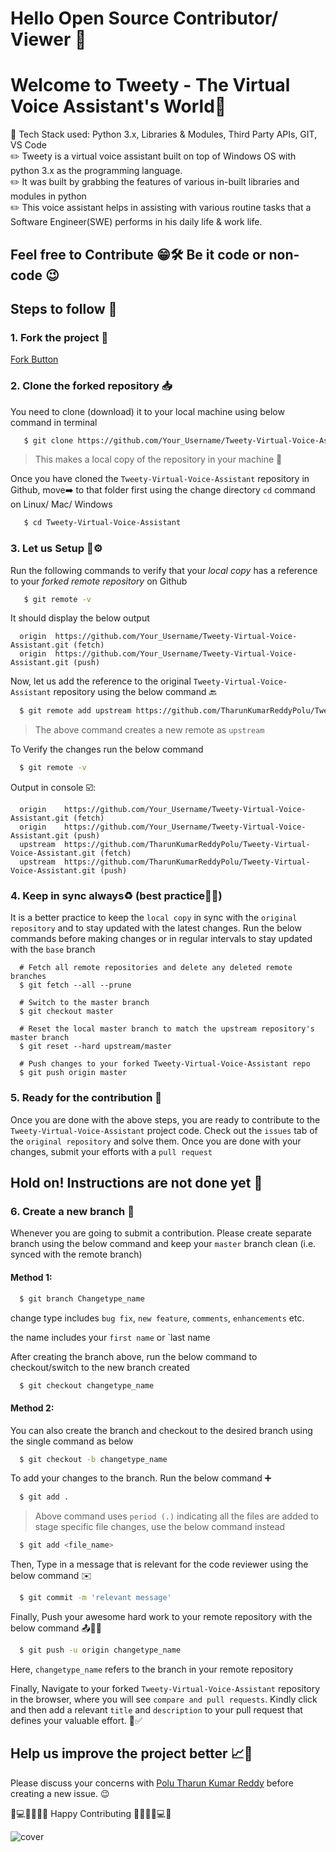 # Hello Open Source Contributor/ Viewer 👋
# Welcome to Tweety - The Virtual Voice Assistant's World🐥

📌 Tech Stack used: Python 3.x, Libraries & Modules, Third Party APIs, GIT, VS Code<br>
✏️ Tweety is a virtual voice assistant built on top of Windows OS with python 3.x as the programming language.<br>
✏️ It was built by grabbing the features of various in-built libraries and modules in python<br>
✏️ This voice assistant helps in assisting with various routine tasks that a Software Engineer(SWE) performs in his daily life & work life.<br>

## Feel free to Contribute 😁🛠 Be it code or non-code 😉
## Steps to follow 📃

### 1. Fork the project 🔪

   [Fork Button](https://github.com/TharunKumarReddyPolu/Tweety-Virtual-Voice-Assistant)

### 2. Clone the forked repository 📥

  You need to clone (download) it to your local machine using below command in terminal
```bash
   $ git clone https://github.com/Your_Username/Tweety-Virtual-Voice-Assistant.git
```
> This makes a local copy of the repository in your machine 📂

  Once you have cloned the `Tweety-Virtual-Voice-Assistant` repository in Github, move➡️ to that folder first using the change directory `cd` command on Linux/ Mac/ Windows
```bash
   $ cd Tweety-Virtual-Voice-Assistant
```

### 3. Let us Setup 🔧⚙️
Run the following commands to verify that your _local copy_ has a reference to your _forked remote repository_ on Github
```bash
   $ git remote -v
```
It should display the below output
```
  origin  https://github.com/Your_Username/Tweety-Virtual-Voice-Assistant.git (fetch)
  origin  https://github.com/Your_Username/Tweety-Virtual-Voice-Assistant.git (push)
```

Now, let us add the reference to the original `Tweety-Virtual-Voice-Assistant` repository using the below command 🔙
```bash
  $ git remote add upstream https://github.com/TharunKumarReddyPolu/Tweety-Virtual-Voice-Assistant.git
```
> The above command creates a new remote as `upstream`

To Verify the changes run the below command
```bash
  $ git remote -v
```
Output in console ☑️:
```
  origin    https://github.com/Your_Username/Tweety-Virtual-Voice-Assistant.git (fetch)
  origin    https://github.com/Your_Username/Tweety-Virtual-Voice-Assistant.git (push)
  upstream  https://github.com/TharunKumarReddyPolu/Tweety-Virtual-Voice-Assistant.git (fetch)
  upstream  https://github.com/TharunKumarReddyPolu/Tweety-Virtual-Voice-Assistant.git (push)
```

### 4. Keep in sync always♻️ (best practice🤝🏻) 
It is a better practice to keep the `local copy` in sync with the `original repository` and to stay updated with the latest changes. Run the below commands before making changes or in regular intervals to stay updated with the `base` branch

```
  # Fetch all remote repositories and delete any deleted remote branches
  $ git fetch --all --prune

  # Switch to the master branch
  $ git checkout master

  # Reset the local master branch to match the upstream repository's master branch
  $ git reset --hard upstream/master

  # Push changes to your forked Tweety-Virtual-Voice-Assistant repo
  $ git push origin master
```

### 5. Ready for the contribution 🌝
Once you are done with the above steps, you are ready to contribute to the `Tweety-Virtual-Voice-Assistant` project code. Check out the `issues` tab of the `original repository` and solve them. Once you are done with your changes, submit your efforts with a `pull request`

## Hold on! Instructions are not done yet 🌚

### 6. Create a new branch 🌱
Whenever you are going to submit a contribution. Please create separate branch using the below command and keep your `master` branch clean (i.e. synced with the remote branch)
#### Method 1:
```bash
  $ git branch Changetype_name
```
change type includes `bug fix`, `new feature`, `comments`, `enhancements` etc.

the name includes your `first name` or `last name

After creating the branch above, run the below command to checkout/switch to the new branch created
```bash
  $ git checkout changetype_name
```
#### Method 2:
You can also create the branch and checkout to the desired branch using the single command as below
```bash
  $ git checkout -b changetype_name
```

To add your changes to the branch. Run the below command ➕️
```bash
  $ git add . 
```
> Above command uses `period (.)` indicating all the files are added
>to stage specific file changes, use the below command instead

```bash
  $ git add <file_name>
```

Then, Type in a message that is relevant for the code reviewer using the below command ✉️
```bash
  $ git commit -m 'relevant message'
```

Finally, Push your awesome hard work to your remote repository with the below command 📤🤝🏻
```bash
  $ git push -u origin changetype_name
```
Here, `changetype_name` refers to the branch in your remote repository

Finally, Navigate to your forked `Tweety-Virtual-Voice-Assistant` repository in the browser, where you will see `compare and pull requests`. Kindly click and then add a relevant `title` and `description` to your pull request that defines your valuable effort. 🥳✅️

## Help us improve the project better 📈🤗

Please discuss your concerns with [Polu Tharun Kumar Reddy](https://www.linkedin.com/in/polu-tharun-kumar-reddy/) before creating a new issue. 😉

💯💻🧑‍💻👩‍💻 Happy Contributing 👩‍💻🧑‍💻💻💯

![cover](https://user-images.githubusercontent.com/62342666/206778571-a91b178a-ddec-4b55-9cae-97857b8a18be.jpg)
